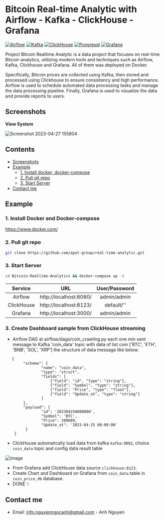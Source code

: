 # Bitcoin Real-time Analytic with Airflow - Kafka - ClickHouse - Grafana
[![Airflow](https://img.shields.io/badge/Airflow-2.5.3-green)](https://airflow.apache.org/docs/)
[![Kafka](https://img.shields.io/badge/Kafka-7.0.9-blue)](https://kafka.apache.org/documentation/)
[![ClickHouse](https://img.shields.io/badge/ClickHouse-21.3.20-yellow)](https://clickhouse.com/docs/en/intro)
[![Posgresql](https://img.shields.io/badge/PosgreSQL-15.2-blue)](https://www.postgresql.org/)
[![Grafana](https://img.shields.io/badge/Grafana-9.5.1-orange)](https://grafana.com/docs/)

Project Bitcoin Realtime Analytic is a data project that focuses on real-time Bitcoin analytics, utilizing modern tools and techniques such as Airflow, Kafka, Clickhouse and Grafana. All of them was deployed on Docker.

Specifically, Bitcoin prices are collected using Kafka, then stored and processed using Clickhouse to ensure consistency and high performance. Airflow is used to schedule automated data processing tasks and manage the data processing pipeline. Finally, Grafana is used to visualize the data and provide reports to users.

## Screenshots

**View System**

![Screenshot 2023-04-27 155804](https://user-images.githubusercontent.com/57434654/234899987-4da121ad-92a3-4d2c-9c46-8c82a66669ee.png)

## Contents
- [Screenshots](#screenshots)
- [Example](#example)
    - [1. Install docker, docker-compose](https://github.com/shinie19/Bitcoin-Realtime-Analytics#1-install-docker-and-docker-compose)
    - [2. Pull git repo](https://github.com/shinie19/Bitcoin-Realtime-Analytics#2-pull-git-repo)
    - [3. Start Server](https://github.com/shinie19/Bitcoin-Realtime-Analytics#3-start-server)
- [Contact me](#contact-me)

## Example

### 1. Install Docker and Docker-compose

<a href="https://www.docker.com">https://www.docker.com/</a>

### 2. Pull git repo
```bash 
git clone https://github.com/apot-group/real-time-analytic.git
```

### 3. Start Server
```bash 
cd Bitcoin-Realtime-Analytics && docker-compose up -d
```

| Service               | URL                              | User/Password                                 |
| :-------------------: | :------------------------------: | :-------------------------------------------: |
| Airflow               | http://localhost:8080/           | admin/admin                                   |
| ClickHouse            | http://localhost:8123/           | default/''                                    |
| Grafana               | http://localhost:3000/           | admin/admin                                   |

### 3. Create Dashboard sample from ClickHouse streaming
 - Airflow DAG at airflow/dags/coin_crawling.py each one min sent message to Kafka 'coin_data' topic with data of list coin ['BTC', 'ETH', 'BNB', 'SOL', 'XRP'] the structure of data message like below.
```
   {
        "schema": {
                "name": "coin_data",
                "type": "struct",
                "fields": [
                    {"field": "id", "type": "string"},
                    {"field": "Symbol", "type": "string"},
                    {"field": "Price", "type": "float"},
                    {"field": "Update_at", "type": "string"}
                ]
        },
        "payload": {
                "id": '202304250000000',
                "Symbol": 'BTC',
                "Price": 289689,
                "Update_at": '2023-04-25 00:00:00'
         }
    }
```

 - ClickHouse automatically load data from kafka ```kafka:9092```, choice ```coin_data``` topic and config data result table
 
![image](https://user-images.githubusercontent.com/57434654/234906786-f55d2f5d-41bb-4cb8-996f-7a299c547e09.png)

 - From Grafana add ClickHouse data source ```clickhouse:8123```. 
 - Create Chart and Dashboard on Grafana from ```coin_data``` table in ```coin_price_db``` database.
 - DONE ✨

## Contact me
- Email: info.nguyenngocanh@gmail.com - Anh Nguyen
